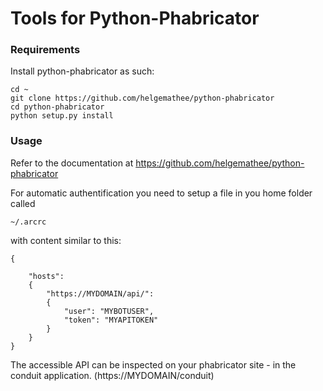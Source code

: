 # Tools for Python-Phabricator

### Requirements

Install python-phabricator as such:

```
cd ~
git clone https://github.com/helgemathee/python-phabricator
cd python-phabricator
python setup.py install
```

### Usage

Refer to the documentation at https://github.com/helgemathee/python-phabricator

For automatic authentification you need to setup a file in you home folder called

`~/.arcrc`

with content similar to this: 

```
{

    "hosts": 
    {
        "https://MYDOMAIN/api/":
        {
            "user": "MYBOTUSER",
            "token": "MYAPITOKEN"
        }
    }
}
```

The accessible API can be inspected on your phabricator site - in the conduit application. (https://MYDOMAIN/conduit)